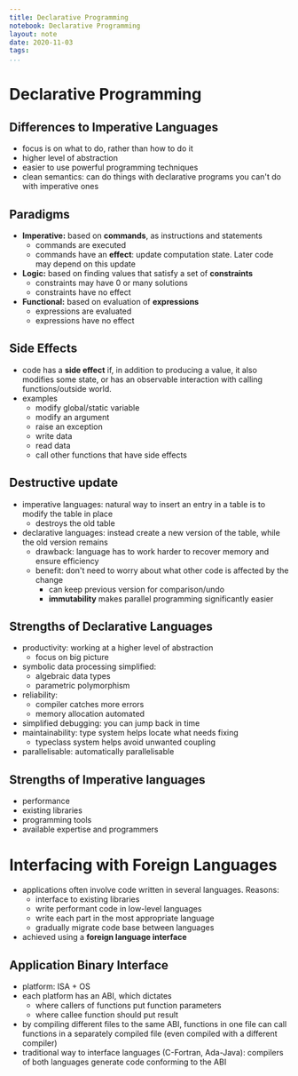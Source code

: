```yaml
---
title: Declarative Programming
notebook: Declarative Programming
layout: note
date: 2020-11-03
tags: 
...
```


# Declarative Programming

## Differences to Imperative Languages

- focus is on what to do, rather than how to do it
- higher level of abstraction
- easier to use powerful programming techniques
- clean semantics: can do things with declarative programs you can't do with imperative ones

## Paradigms

- __Imperative:__ based on __commands__, as instructions and statements
  - commands are executed
  - commands have an __effect__: update computation state.  Later code may depend on this update
- __Logic:__ based on finding values that satisfy a set of __constraints__
  - constraints may have 0 or many solutions
  - constraints have no effect
- __Functional:__ based on evaluation of __expressions__
  - expressions are evaluated
  - expressions have no effect

## Side Effects

- code has a __side effect__ if, in addition to producing a value, it also modifies some state,
  or has an observable interaction with calling functions/outside world.
- examples
  - modify global/static variable
  - modify an argument
  - raise an exception
  - write data
  - read data
  - call other functions that have side effects

## Destructive update

- imperative languages: natural way to insert an entry in a table is to modify the table in place
  - destroys the old table
- declarative languages: instead create a new version of the table, while the old version remains
  - drawback: language has to work harder to recover memory and ensure efficiency
  - benefit: don't need to worry about what other code is affected by the change
    - can keep previous version for comparison/undo
    - __immutability__ makes parallel programming significantly easier

## Strengths of Declarative Languages

- productivity: working at a higher level of abstraction
  - focus on big picture
- symbolic data processing simplified: 
  - algebraic data types 
  - parametric polymorphism
- reliability: 
  - compiler catches more errors
  - memory allocation automated
- simplified debugging: you can jump back in time
- maintainability: type system helps locate what needs fixing
  - typeclass system helps avoid unwanted coupling
- parallelisable: automatically parallelisable

## Strengths of Imperative languages

- performance
- existing libraries
- programming tools
- available expertise and programmers

# Interfacing with Foreign Languages

- applications often involve code written in several languages.  Reasons:
  - interface to existing libraries
  - write performant code in low-level languages
  - write each part in the most appropriate language
  - gradually migrate code base between languages
- achieved using a __foreign language interface__

## Application Binary Interface

- platform: ISA + OS
- each platform has an ABI, which dictates
  - where callers of functions put function parameters
  - where callee function should put result
- by compiling different files to the same ABI, functions in one file can call functions in a 
  separately compiled file (even compiled with a different compiler)
- traditional way to interface languages (C-Fortran, Ada-Java): compilers of both languages generate
  code conforming to the ABI


